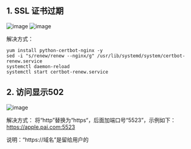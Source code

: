 
## 1. SSL 证书过期

![image](http://pai-mate-1251783334.cosgz.myqcloud.com/FAQ/ssl.jpeg)
![image](http://pai-mate-1251783334.cosgz.myqcloud.com/FAQ/ssl1.jpeg)

解决方式：
```
yum install python-certbot-nginx -y
sed -i "s/renew/renew --nginx/g" /usr/lib/systemd/system/certbot-renew.service
systemctl daemon-reload
systemctl start certbot-renew.service
```

## 2. 访问显示502

![image](http://pai-mate-1251783334.cosgz.myqcloud.com/FAQ/502.png)

解决方式：
将“http”替换为“https“，后面加端口号“5523”，示例如下：
https://apple.pai.com:5523

说明：“https://域名”是留给用户的
